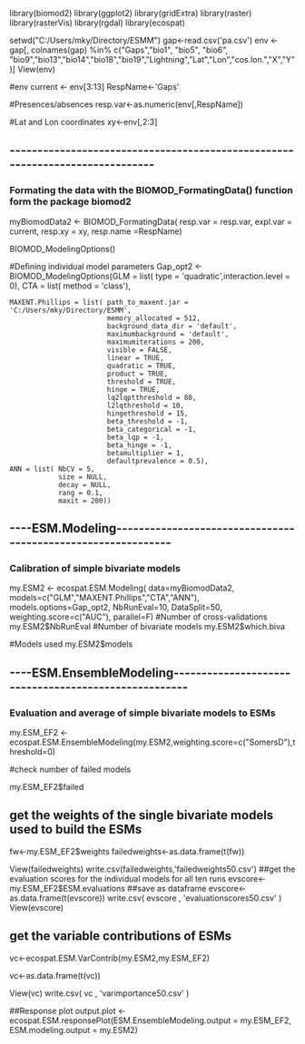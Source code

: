 library(biomod2)
library(ggplot2)
library(gridExtra)
library(raster)
library(rasterVis)
library(rgdal)
library(ecospat)




setwd("C:/Users/mky/Directory/ESMM")
gap<-read.csv('pa.csv')
env  <- gap[, colnames(gap) %in% c("Gaps","bio1", "bio5", "bio6", "bio9","bio13","bio14","bio18","bio19","Lightning","Lat","Lon","cos.lon.","X","Y")]
View(env)

#env
current <- env[3:13]
RespName<-'Gaps'

#Presences/absences
resp.var<-as.numeric(env[,RespName])

#Lat and Lon coordinates
xy<-env[,2:3]

## -----------------------------------------------------------------------------
### Formating the data with the BIOMOD_FormatingData() function form the package biomod2

myBiomodData2 <- BIOMOD_FormatingData( resp.var = resp.var,
                                       expl.var = current,
                                       resp.xy = xy,
                                       resp.name =RespName)

BIOMOD_ModelingOptions()

#Defining individual model parameters
Gap_opt2 <- 
  BIOMOD_ModelingOptions(GLM = list( type = 'quadratic',interaction.level = 0),
                         CTA = list( method = 'class'),
                                     
    MAXENT.Phillips = list( path_to_maxent.jar = 'C:/Users/mky/Directory/ESMM',
                            memory_allocated = 512,
                            background_data_dir = 'default',
                            maximumbackground = 'default',
                            maximumiterations = 200,
                            visible = FALSE,
                            linear = TRUE,
                            quadratic = TRUE,
                            product = TRUE,
                            threshold = TRUE,
                            hinge = TRUE,
                            lq2lqptthreshold = 80,
                            l2lqthreshold = 10,
                            hingethreshold = 15,
                            beta_threshold = -1,
                            beta_categorical = -1,
                            beta_lqp = -1,
                            beta_hinge = -1,
                            betamultiplier = 1,
                            defaultprevalence = 0.5),
    ANN = list( NbCV = 5,
                size = NULL,
                decay = NULL,
                rang = 0.1,
                maxit = 200))

## ----ESM.Modeling-------------------------------------------------------------
### Calibration of simple bivariate models
my.ESM2 <- ecospat.ESM.Modeling( data=myBiomodData2,
                                 models=c("GLM","MAXENT.Phillips","CTA","ANN"),
                                 models.options=Gap_opt2,
                                 NbRunEval=10,
                                 DataSplit=50,
                                 weighting.score=c("AUC"),
                                 parallel=F)
#Number of cross-validations
my.ESM2$NbRunEval
#Number of bivariate models
my.ESM2$which.biva

#Models used
my.ESM2$models


## ----ESM.EnsembleModeling-----------------------------------------------------
### Evaluation and average of simple bivariate models to ESMs
my.ESM_EF2 <- ecospat.ESM.EnsembleModeling(my.ESM2,weighting.score=c("SomersD"),threshold=0)

#check number of failed models

my.ESM_EF2$failed


## get the weights of the single bivariate models used to build the ESMs
fw<-my.ESM_EF2$weights
failedweights<-as.data.frame(t(fw))

View(failedweights)
write.csv(failedweights,'failedweights50.csv')
##get the evaluation scores for the individual models  for all ten runs
evscore<-my.ESM_EF2$ESM.evaluations
##save as dataframe
evscore<-as.data.frame(t(evscore))
write.csv( evscore , 'evaluationscores50.csv' )
View(evscore)
## get the variable contributions of ESMs

vc<-ecospat.ESM.VarContrib(my.ESM2,my.ESM_EF2)

vc<-as.data.frame(t(vc))

View(vc)
write.csv( vc , 'varimportance50.csv' )

##Response plot
output.plot <- ecospat.ESM.responsePlot(ESM.EnsembleModeling.output = my.ESM_EF2,
                                        ESM.modeling.output = my.ESM2)

